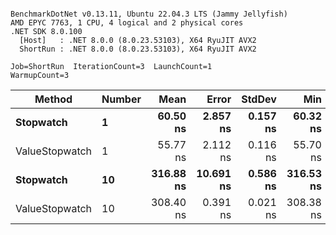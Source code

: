 ```

BenchmarkDotNet v0.13.11, Ubuntu 22.04.3 LTS (Jammy Jellyfish)
AMD EPYC 7763, 1 CPU, 4 logical and 2 physical cores
.NET SDK 8.0.100
  [Host]   : .NET 8.0.0 (8.0.23.53103), X64 RyuJIT AVX2
  ShortRun : .NET 8.0.0 (8.0.23.53103), X64 RyuJIT AVX2

Job=ShortRun  IterationCount=3  LaunchCount=1  
WarmupCount=3  

```
| Method         | Number | Mean      | Error     | StdDev   | Min       | Max       | Gen0   | Allocated |
|--------------- |------- |----------:|----------:|---------:|----------:|----------:|-------:|----------:|
| **Stopwatch**      | **1**      |  **60.50 ns** |  **2.857 ns** | **0.157 ns** |  **60.32 ns** |  **60.59 ns** | **0.0005** |      **40 B** |
| ValueStopwatch | 1      |  55.77 ns |  2.112 ns | 0.116 ns |  55.70 ns |  55.91 ns |      - |         - |
| **Stopwatch**      | **10**     | **316.88 ns** | **10.691 ns** | **0.586 ns** | **316.53 ns** | **317.55 ns** | **0.0005** |      **40 B** |
| ValueStopwatch | 10     | 308.40 ns |  0.391 ns | 0.021 ns | 308.38 ns | 308.42 ns |      - |         - |
